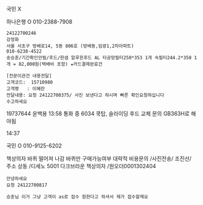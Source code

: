 국민
X

하나은행
O 010-2388-7908

```
24122700246
강정화
서울 서초구 방배로14, 5동 806호 (방배동,임광1,2차아파트)
010-6238-4522
송승훈/기간확인안됨/후드/한샘 알루윈후드 AL 타공망필터250*353 1개 속필터244.2*350 1개 = 82,000원(택배비 포함) ★카드결제완료건

```


```
[전문이관건 내용전달]
고객코드:  15710980
고객명   : 이혜란 
전달내용: 요청 24122700375/ 사진 보낸다고 하시며 빠른 확인요청하십니다
수고하세요
```


19737644 윤백용
13:58 통화 중
6034 쿡탑, 슬라이딩 후드 교체 문의
GB363H로 해야됨


14:37


국민
O 010-9125-6202



책상의자 바퀴 떨어져 나감 바퀴만 구매가능여부 대략적 비용문의 /사진전송/ 조진선/ 주소 상동   /디세노 5001 다크브라운 책상의자  /원오더0001302404


```
안녕하세요
요청 24122700817

승훈님 이거 그냥 고객이 as로 접수 원한다고 하셔서 제가 접수할께요
```


